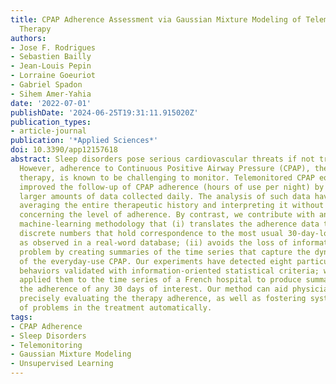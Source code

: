 ```yaml
---
title: CPAP Adherence Assessment via Gaussian Mixture Modeling of Telemonitored Apnea
  Therapy
authors:
- Jose F. Rodrigues
- Sebastien Bailly
- Jean-Louis Pepin
- Lorraine Goeuriot
- Gabriel Spadon
- Sihem Amer-Yahia
date: '2022-07-01'
publishDate: '2024-06-25T19:31:11.915020Z'
publication_types:
- article-journal
publication: '*Applied Sciences*'
doi: 10.3390/app12157618
abstract: Sleep disorders pose serious cardiovascular threats if not treated effectively.
  However, adherence to Continuous Positive Airway Pressure (CPAP), the most recommended
  therapy, is known to be challenging to monitor. Telemonitored CPAP equipment has
  improved the follow-up of CPAP adherence (hours of use per night) by producing far
  larger amounts of data collected daily. The analysis of such data have relied on
  averaging the entire therapeutic history and interpreting it without a proper reference
  concerning the level of adherence. By contrast, we contribute with an unsupervised
  machine-learning methodology that (i) translates the adherence data to a scale of
  discrete numbers that hold correspondence to the most usual 30-day-long patterns
  as observed in a real-word database; (ii) avoids the loss of information aggregation
  problem by creating summaries of the time series that capture the dynamic nature
  of the everyday-use CPAP. Our experiments have detected eight particular adherence
  behaviors validated with information-oriented statistical criteria; we successfully
  applied them to the time series of a French hospital to produce summaries that reflect
  the adherence of any 30 days of interest. Our method can aid physicians in more
  precisely evaluating the therapy adherence, as well as fostering systems to alert
  of problems in the treatment automatically.
tags:
- CPAP Adherence
- Sleep Disorders
- Telemonitoring
- Gaussian Mixture Modeling
- Unsupervised Learning
---
```

